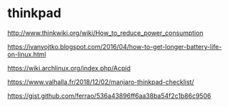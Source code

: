 thinkpad
========================

http://www.thinkwiki.org/wiki/How_to_reduce_power_consumption

https://ivanvojtko.blogspot.com/2016/04/how-to-get-longer-battery-life-on-linux.html

https://wiki.archlinux.org/index.php/Acpid

https://www.valhalla.fr/2018/12/02/manjaro-thinkpad-checklist/

https://gist.github.com/ferrao/536a43896ff6aa38ba54f2c1b86c9506

